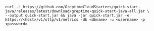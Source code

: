 
<!--@include: ../../../db-cloud-shared/quick-start/java.md-->

```shell
curl -L https://github.com/GreptimeCloudStarters/quick-start-java/releases/latest/download/greptime-quick-start-java-all.jar \
--output quick-start.jar && java -jar quick-start.jar -e https://<host>/v1/otlp/v1/metrics -db <dbname> -u <username> -p <password>
```
